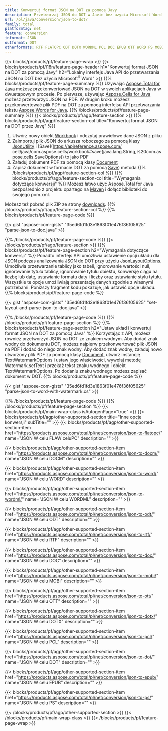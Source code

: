 ```yaml
---
title: Konwertuj format JSON na DOT za pomocą Javy
description: Przetwarzaj JSON do DOT w Javie bez użycia Microsoft Word
url: /pl/java/conversion/json-to-dot/
family: total
platformtag: net
feature: conversion
informat: JSON
outformat: DOT
otherformats: RTF FLATOPC ODT DOTX WORDML PCL DOC EPUB OTT WORD PS MOBI DOT DOCM
---
```

{{< blocks/products/pf/feature-page-wrap >}}
{{< blocks/products/pf/i18n/feature-page-header h1="Konwertuj format JSON na DOT za pomocą Javy" h2="Lokalny interfejs Java API do przetwarzania JSON na DOT bez użycia Microsoft<sup>&reg;</sup> Word" >}}
{{% blocks/products/pf/feature-page-summary %}}
Używając [Aspose.Total for Java](https://products.aspose.com/total/java/) możesz przekonwertować JSON na DOT w swoich aplikacjach Java w dwuetapowym procesie. Po pierwsze, używając [Aspose.Cells for Java](https://products.aspose.com/cells/java/) możesz przetworzyć JSON na PDF. W drugim kroku możesz przekonwertować plik PDF na DOT za pomocą interfejsu API przetwarzania tekstu [Aspose.Words for Java](https://products.aspose.com/words/java/).
{{% /blocks/products/pf/feature-page-summary  %}}
{{< blocks/products/pf/agp/feature-section >}}
{{% blocks/products/pf/agp/feature-section-col title="Konwertuj format JSON na DOT przez Javę" %}}
1. Utwórz nowy obiekt [Workbook](https://apireference.aspose.com/cells/java/com.aspose.cells/Workbook) i odczytaj prawidłowe dane JSON z pliku
2. Zaimportuj plik JSON do arkusza roboczego za pomocą klasy [JsonUtility](https://apireference.aspose.com/cells/java/com.aspose.cells/JsonUtility) i [Save](https://apireference.aspose.com/ cell/java/com.aspose.cells/workbook#save(java.lang.String,%20com.aspose.cells.SaveOptions)) to jako PDF
3. Załaduj dokument PDF za pomocą klasy [Document](https://apireference.aspose.com/words/java/com.aspose.words/Document)
4. Zapisz dokument w formacie DOT za pomocą [Save](https://apireference.aspose.com/words/java/com.aspose.words/Document#save(java.lang.String,com.aspose.words.SaveOptions))) metoda
{{% /blocks/products/pf/agp/feature-section-col %}}
{{% blocks/products/pf/agp/feature-section-col title="Wymagania dotyczące konwersji" %}}
Możesz łatwo użyć Aspose.Total for Java bezpośrednio z projektu opartego na [Maven](https://repository.aspose.com/webapp/#/artifacts/browse/tree/General/repo/com/aspose/aspose-total) i dołącz biblioteki do swojego pom.xml.

Możesz też pobrać plik ZIP ze strony [downloads](https://downloads.aspose.com/total/java).
{{% /blocks/products/pf/agp/feature-section-col %}}
{{% blocks/products/pf/feature-page-code %}}

{{< gist "aspose-com-gists" "35ed6fd1fd3e1863f01e476f36f05625" "parse-json-to-doc.java" >}}


{{% /blocks/products/pf/feature-page-code %}}
{{< /blocks/products/pf/agp/feature-section >}}
{{% blocks/products/pf/feature-page-section  h2="Wymagania dotyczące konwersji" %}}
Ponadto interfejs API umożliwia ustawienie opcji układu dla JSON podczas analizowania JSON do DOT przy użyciu [JsonLayoutOptions](https://apireference.aspose.com/cells/java/com.aspose.cells/jsonlayoutoptions). Umożliwia przetwarzanie tablicy jako tabeli, ignorowanie wartości null, ignorowanie tytułu tablicy, ignorowanie tytułu obiektu, konwersję ciągu na liczbę lub datę, ustawianie formatu daty i liczby oraz ustawianie stylu tytułu. Wszystkie te opcje umożliwiają prezentację danych zgodnie z własnymi potrzebami. Poniższy fragment kodu pokazuje, jak ustawić opcje układu.  
{{% blocks/products/pf/feature-page-code %}}

{{< gist "aspose-com-gists" "35ed6fd1fd3e1863f01e476f36f05625" "set-layout-and-parse-json-to-doc.java" >}}

{{% /blocks/products/pf/feature-page-code  %}}
{{% /blocks/products/pf/feature-page-section %}}
{{% blocks/products/pf/feature-page-section  h2="Ustaw układ i konwertuj format JSON na DOT za pomocą Java" %}}
Korzystając z API, możesz również przetworzyć JSON na DOT ze znakiem wodnym. Aby dodać znak wodny do dokumentu DOT, możesz najpierw przekonwertować plik JSON na PDF i dodać do niego znak wodny. Aby dodać znak wodny, załaduj nowo utworzony plik PDF za pomocą klasy [Document](https://apireference.aspose.com/words/java/com.aspose.words/Document), utwórz instancję TextWatermarkOptions i ustaw jego właściwości, wywołaj metodę Watermark.setText i przekaż tekst znaku wodnego i obiekt TextWatermarkOptions. Po dodaniu znaku wodnego możesz zapisać dokument w DOT. 
{{% blocks/products/pf/feature-page-code %}}

{{< gist "aspose-com-gists" "35ed6fd1fd3e1863f01e476f36f05625" "parse-json-to-word-with-watermark.cs" >}}

{{% /blocks/products/pf/feature-page-code  %}}
{{% /blocks/products/pf/feature-page-section %}}
{{< blocks/products/pf/main-wrap-class isAutogenPage="true" >}}
{{< blocks/products/pf/agp/other-supported-section title="Inne opcje konwersji" subTitle="" >}}
{{< blocks/products/pf/agp/other-supported-section-item href="https://products.aspose.com/total/pl/net/conversion/json-to-flatopc/" name="JSON W celu FLAW celuPC" description="" >}}

{{< blocks/products/pf/agp/other-supported-section-item href="https://products.aspose.com/total/pl/net/conversion/json-to-docm/" name="JSON W celu DOCM" description="" >}}

{{< blocks/products/pf/agp/other-supported-section-item href="https://products.aspose.com/total/pl/net/conversion/json-to-word/" name="JSON W celu WORD" description="" >}}

{{< blocks/products/pf/agp/other-supported-section-item href="https://products.aspose.com/total/pl/net/conversion/json-to-wordml/" name="JSON W celu WORDML" description="" >}}

{{< blocks/products/pf/agp/other-supported-section-item href="https://products.aspose.com/total/pl/net/conversion/json-to-odt/" name="JSON W celu ODT" description="" >}}

{{< blocks/products/pf/agp/other-supported-section-item href="https://products.aspose.com/total/pl/net/conversion/json-to-rtf/" name="JSON W celu RTF" description="" >}}

{{< blocks/products/pf/agp/other-supported-section-item href="https://products.aspose.com/total/pl/net/conversion/json-to-doc/" name="JSON W celu DOC" description="" >}}

{{< blocks/products/pf/agp/other-supported-section-item href="https://products.aspose.com/total/pl/net/conversion/json-to-mobi/" name="JSON W celu MOBI" description="" >}}

{{< blocks/products/pf/agp/other-supported-section-item href="https://products.aspose.com/total/pl/net/conversion/json-to-ott/" name="JSON W celu OTT" description="" >}}

{{< blocks/products/pf/agp/other-supported-section-item href="https://products.aspose.com/total/pl/net/conversion/json-to-dotx/" name="JSON W celu DOTX" description="" >}}

{{< blocks/products/pf/agp/other-supported-section-item href="https://products.aspose.com/total/pl/net/conversion/json-to-pcl/" name="JSON W celu PCL" description="" >}}

{{< blocks/products/pf/agp/other-supported-section-item href="https://products.aspose.com/total/pl/net/conversion/json-to-dot/" name="JSON W celu DOT" description="" >}}

{{< blocks/products/pf/agp/other-supported-section-item href="https://products.aspose.com/total/pl/net/conversion/json-to-epub/" name="JSON W celu EPUB" description="" >}}

{{< blocks/products/pf/agp/other-supported-section-item href="https://products.aspose.com/total/pl/net/conversion/json-to-ps/" name="JSON W celu PS" description="" >}}


{{< /blocks/products/pf/agp/other-supported-section >}}
{{< /blocks/products/pf/main-wrap-class >}}
{{< /blocks/products/pf/feature-page-wrap >}}